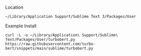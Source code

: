 Location

    ~/Library/Application Support/Sublime Text 3/Packages/User

Example Install

    curl -L -o ~/Library/Application\ Support/Sublime\ Text/Packages/User/turbobert.py https://raw.githubusercontent.com/turbo-bert/snippets/main/sublime/turbobert.py
